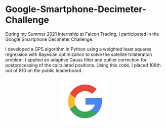 # Google-Smartphone-Decimeter-Challenge

During my Summer 2021 internship at Falcon Trading, I participated in the Google Smartphone Decimeter Challenge.

I developed a GPS algorithm in Python using a weighted least squares regression with Bayesian optimization to solve the satellite trilateration problem. I applied an adaptive Gauss filter and outlier correction for postprocessing of the calculated positions. Using this code, I placed 108th out of 810 on the public leaderboard.

<p align="center">
  <img src="https://github.com/ggchiriac/Google-Smartphone-Decimeter-Challenge/blob/main/google-logo.png" width="150"/>
</p>
